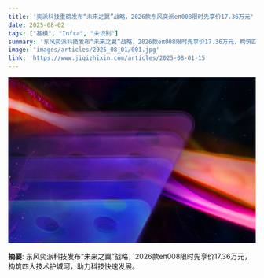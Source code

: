 ```yaml
---
title: '奕派科技重磅发布“未来之翼”战略，2026款东风奕派eπ008限时先享价17.36万元'
date: 2025-08-02
tags: ["基模", "Infra", "未识别"]
summary: '东风奕派科技发布“未来之翼”战略，2026款eπ008限时先享价17.36万元，构筑四大技术护城河，助力科技快速发展。'
image: 'images/articles/2025_08_01/001.jpg'
link: 'https://www.jiqizhixin.com/articles/2025-08-01-15'
---
```

![奕派科技重磅发布“未来之翼”战略，2026款东风奕派eπ008限时先享价17.36万元](images/articles/2025_08_01/001.jpg)

**摘要**: 东风奕派科技发布“未来之翼”战略，2026款eπ008限时先享价17.36万元，构筑四大技术护城河，助力科技快速发展。

